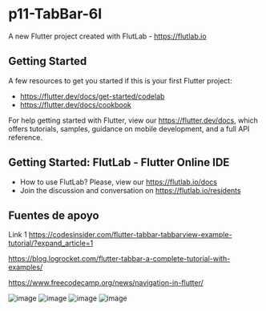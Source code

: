 # p11-TabBar-6I

A new Flutter project created with FlutLab - https://flutlab.io

## Getting Started

A few resources to get you started if this is your first Flutter project:

- https://flutter.dev/docs/get-started/codelab
- https://flutter.dev/docs/cookbook

For help getting started with Flutter, view our
https://flutter.dev/docs, which offers tutorials,
samples, guidance on mobile development, and a full API reference.

## Getting Started: FlutLab - Flutter Online IDE

- How to use FlutLab? Please, view our https://flutlab.io/docs
- Join the discussion and conversation on https://flutlab.io/residents

## Fuentes de apoyo
Link 1 
https://codesinsider.com/flutter-tabbar-tabbarview-example-tutorial/?expand_article=1

https://blog.logrocket.com/flutter-tabbar-a-complete-tutorial-with-examples/

https://www.freecodecamp.org/news/navigation-in-flutter/

![image](https://github.com/CorreaMontesDiego/p11-tabbar-6I/assets/143771010/1a7805e9-63a6-4f77-a954-db3137c2e466)
![image](https://github.com/CorreaMontesDiego/p11-tabbar-6I/assets/143771010/7953f696-580f-4b33-8d9f-149442e21664)
![image](https://github.com/CorreaMontesDiego/p11-tabbar-6I/assets/143771010/23e2cf8f-61eb-455b-846e-9bbdba210717)
![image](https://github.com/CorreaMontesDiego/p11-tabbar-6I/assets/143771010/434c0caf-d020-403e-b5a0-b1052595eb4b)




